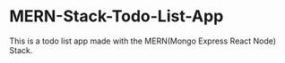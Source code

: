 # MERN-Stack-Todo-List-App

This is a todo list app made with the MERN(Mongo Express React Node) Stack.  
